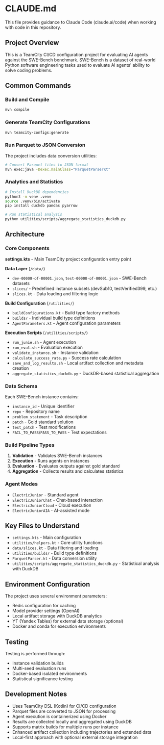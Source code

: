 # CLAUDE.md

This file provides guidance to Claude Code (claude.ai/code) when working with code in this repository.

## Project Overview

This is a TeamCity CI/CD configuration project for evaluating AI agents against the SWE-Bench benchmark. SWE-Bench is a dataset of real-world Python software engineering tasks used to evaluate AI agents' ability to solve coding problems.

## Common Commands

### Build and Compile
```bash
mvn compile
```

### Generate TeamCity Configurations
```bash
mvn teamcity-configs:generate
```

### Run Parquet to JSON Conversion
The project includes data conversion utilities:
```bash
# Convert Parquet files to JSON format
mvn exec:java -Dexec.mainClass="ParquetParserKt"
```

### Analytics and Statistics
```bash
# Install DuckDB dependencies
python3 -m venv .venv
source .venv/bin/activate
pip install duckdb pandas pyarrow

# Run statistical analysis
python utilities/scripts/aggregate_statistics_duckdb.py
```

## Architecture

### Core Components

**settings.kts** - Main TeamCity project configuration entry point

**Data Layer** (`/data/`)
- `dev-00000-of-00001.json`, `test-00000-of-00001.json` - SWE-Bench datasets
- `slices/` - Predefined instance subsets (devSub10, testVerified399, etc.)
- `slices.kt` - Data loading and filtering logic

**Build Configuration** (`/utilities/`)
- `buildConfigurations.kt` - Build type factory methods
- `builds/` - Individual build type definitions
- `AgentParameters.kt` - Agent configuration parameters

**Execution Scripts** (`/utilities/scripts/`)
- `run_junie.sh` - Agent execution
- `run_eval.sh` - Evaluation execution
- `validate_instance.sh` - Instance validation
- `calculate_success_rate.py` - Success rate calculation
- `save_and_log_results.sh` - Local artifact collection and metadata creation
- `aggregate_statistics_duckdb.py` - DuckDB-based statistical aggregation

### Data Schema

Each SWE-Bench instance contains:
- `instance_id` - Unique identifier
- `repo` - Repository name  
- `problem_statement` - Task description
- `patch` - Gold standard solution
- `test_patch` - Test modifications
- `FAIL_TO_PASS`/`PASS_TO_PASS` - Test expectations

### Build Pipeline Types

1. **Validation** - Validates SWE-Bench instances
2. **Execution** - Runs agents on instances
3. **Evaluation** - Evaluates outputs against gold standard
4. **Aggregation** - Collects results and calculates statistics

### Agent Modes

- `ElectricJunior` - Standard agent
- `ElectricJuniorChat` - Chat-based interaction
- `ElectricJuniorCloud` - Cloud execution
- `ElectricJuniorAIA` - AI-assisted mode

## Key Files to Understand

- `settings.kts` - Main configuration
- `utilities/helpers.kt` - Core utility functions
- `data/slices.kt` - Data filtering and loading
- `utilities/builds/` - Build type definitions
- `ParquetParser.kt` - Data conversion utility
- `utilities/scripts/aggregate_statistics_duckdb.py` - Statistical analysis with DuckDB

## Environment Configuration

The project uses several environment parameters:
- Redis configuration for caching
- Model provider settings (OpenAI)
- Local artifact storage with DuckDB analytics
- YT (Yandex Tables) for external data storage (optional)
- Docker and conda for execution environments

## Testing

Testing is performed through:
- Instance validation builds
- Multi-seed evaluation runs
- Docker-based isolated environments
- Statistical significance testing

## Development Notes

- Uses TeamCity DSL (Kotlin) for CI/CD configuration
- Parquet files are converted to JSON for processing
- Agent execution is containerized using Docker
- Results are collected locally and aggregated using DuckDB
- Supports matrix builds for multiple runs per instance
- Enhanced artifact collection including trajectories and extended data
- Local-first approach with optional external storage integration